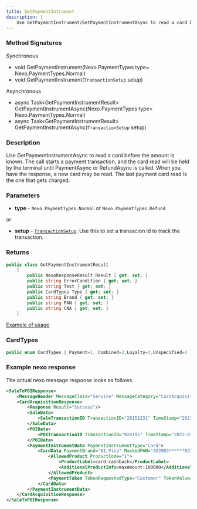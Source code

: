 ```yaml
---
title: GetPaymentIntrument
description: |
    Use GetPaymentInstrument/GetPaymentInstrumentAsync to read a card before the amount is known.
---
```

### Method Signatures

Synchronous

*   void GetPaymentInstrument(Nexo.PaymentTypes type= Nexo.PaymentTypes.Normal)
*   void GetPaymentInstrument(`TransactionSetup` setup)

Asynchronous

*   async Task\<GetPaymentInstrumentResult\> GetPaymentInstrumentAsync(Nexo.PaymentTypes type= Nexo.PaymentTypes.Normal)
*   async Task\<GetPaymentInstrumentResult\> GetPaymentInstrumentAsync(`TransactionSetup` setup)

### Description

Use GetPaymentInstrumentAsync to read a card before the amount is known. The call starts a payment transaction, and the card read will be held by the terminal until PaymentAsync or RefundAsync is called. When you have the response, a new card may be read. The last payment card read is the one that gets charged.

### Parameters

*   **type** - `Nexo.PaymentTypes.Normal` or `Nexo.PaymentTypes.Refund`

or

*   **setup** - [`TransactionSetup`][transactionsetup]. Use this to set a transacion id to track the transaction.

### Returns

```c#
public class GetPaymentInstrumentResult
    {
        public NexoResponseResult Result { get; set; }
        public string ErrorCondition { get; set; }
        public string Text { get; set; }
        public CardTypes Type { get; set; }
        public string Brand { get; set; }
        public string PAN { get; set; }
        public string CNA { get; set; }
    }

```

[Example of usage][getpaymentinstrument-sample-code]

### CardTypes

```c#
public enum CardTypes { Payment=1, Combined=2,Loyalty=3,Unspecified=4 };
```

### Example nexo response

The actual nexo message response looks as follows.

```xml
<SaleToPOIResponse>
    <MessageHeader MessageClass="Service" MessageCategory="CardAcquisition" MessageType="Response" ServiceID="2010" SaleID="2" POIID="A-TEST-POIID"/>
    <CardAcquisitionResponse>
        <Response Result="Success"/>
        <SaleData>
            <SaleTransactionID TransactionID="28151231" TimeStamp="2023-03-20T09:01:56+01:00"/>
        </SaleData>
        <POIData>
            <POITransactionID TransactionID="024195" TimeStamp="2023-03-20T08:01:56.357Z"/>
        </POIData>
        <PaymentInstrumentData PaymentInstrumentType="Card">
            <CardData PaymentBrand="01,Visa" MaskedPAN="453903******8373" EntryMode="Contactless">
                <AllowedProduct ProductCode="1">
                    <ProductLabel>card:cashback</ProductLabel>
                    <AdditionalProductInfo>maxAmount:100000</AdditionalProductInfo>
                </AllowedProduct>
                <PaymentToken TokenRequestedType="Customer" TokenValue="E2648A1822580C93B79BDE7B22A134E85415F94DD6AF2325E1735E0722FDCB3BF8EA20"/>
            </CardData>
        </PaymentInstrumentData>
    </CardAcquisitionResponse>
</SaleToPOIResponse>
```

[transactionsetup]: /pax-terminal/NET/transactionsetup
[getpaymentinstrument-sample-code]: ../CodeExamples/#get-cna-for-customer
